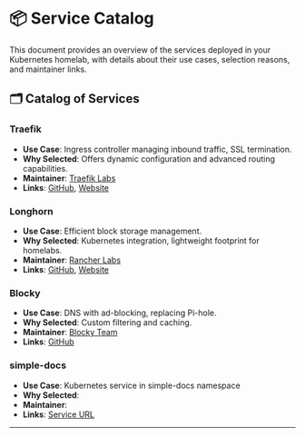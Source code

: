 # 📦 Service Catalog

This document provides an overview of the services deployed in your Kubernetes homelab, with details about their use cases, selection reasons, and maintainer links.

## 🗂️ Catalog of Services

### Traefik
- **Use Case**: Ingress controller managing inbound traffic, SSL termination.
- **Why Selected**: Offers dynamic configuration and advanced routing capabilities.
- **Maintainer**: [Traefik Labs](https://traefik.io)
- **Links**: [GitHub](https://github.com/traefik/traefik), [Website](https://traefik.io)

### Longhorn
- **Use Case**: Efficient block storage management.
- **Why Selected**: Kubernetes integration, lightweight footprint for homelabs.
- **Maintainer**: [Rancher Labs](https://www.rancher.com)
- **Links**: [GitHub](https://github.com/longhorn/longhorn), [Website](https://longhorn.io)

### Blocky
- **Use Case**: DNS with ad-blocking, replacing Pi-hole.
- **Why Selected**: Custom filtering and caching.
- **Maintainer**: [Blocky Team](https://github.com/0xERR0R/blocky)
- **Links**: [GitHub](https://github.com/0xERR0R/blocky)


### simple-docs
- **Use Case**: Kubernetes service in simple-docs namespace
- **Why Selected**: 
- **Maintainer**: 
- **Links**: [Service URL](https://simple.staging.hallonen.se)

---
